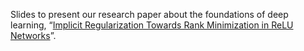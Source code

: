 Slides to present our research paper about the foundations of deep learning, “[Implicit Regularization Towards Rank Minimization in ReLU Networks](https://arxiv.org/abs/2201.12760)”.
